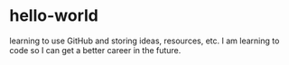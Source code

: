 # hello-world
learning to use GitHub and storing ideas, resources, etc.
I am learning to code so I can get a better career in the future.
